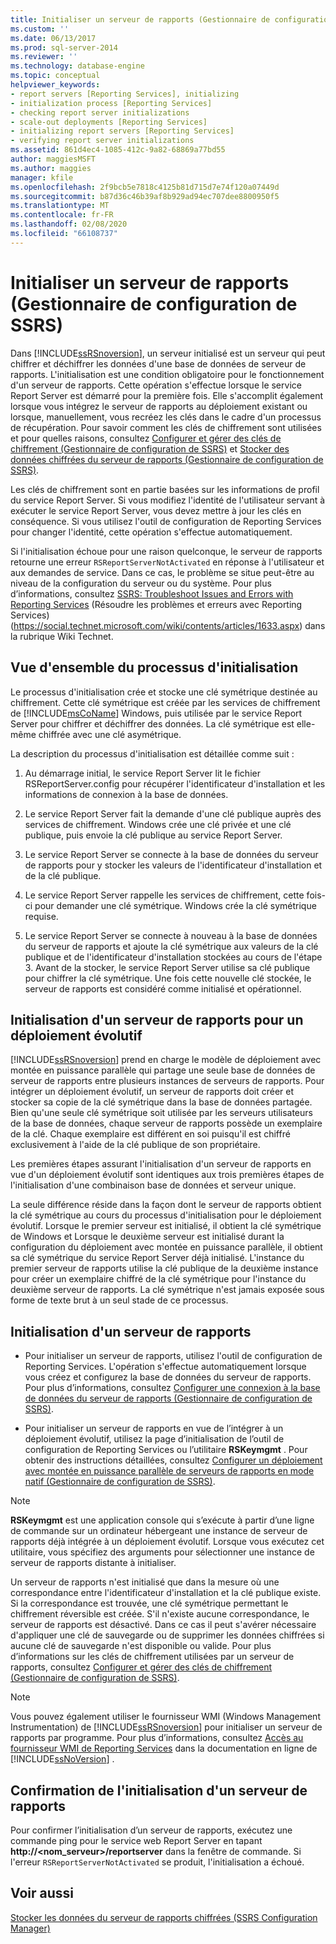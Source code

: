 ```yaml
---
title: Initialiser un serveur de rapports (Gestionnaire de configuration de SSRS) | Microsoft Docs
ms.custom: ''
ms.date: 06/13/2017
ms.prod: sql-server-2014
ms.reviewer: ''
ms.technology: database-engine
ms.topic: conceptual
helpviewer_keywords:
- report servers [Reporting Services], initializing
- initialization process [Reporting Services]
- checking report server initializations
- scale-out deployments [Reporting Services]
- initializing report servers [Reporting Services]
- verifying report server initializations
ms.assetid: 861d4ec4-1085-412c-9a82-68869a77bd55
author: maggiesMSFT
ms.author: maggies
manager: kfile
ms.openlocfilehash: 2f9bcb5e7818c4125b81d715d7e74f120a07449d
ms.sourcegitcommit: b87d36c46b39af8b929ad94ec707dee8800950f5
ms.translationtype: MT
ms.contentlocale: fr-FR
ms.lasthandoff: 02/08/2020
ms.locfileid: "66108737"
---
```

# <a name="initialize-a-report-server-ssrs-configuration-manager"></a>Initialiser un serveur de rapports (Gestionnaire de configuration de SSRS)
  Dans [!INCLUDE[ssRSnoversion](../../includes/ssrsnoversion-md.md)], un serveur initialisé est un serveur qui peut chiffrer et déchiffrer les données d'une base de données de serveur de rapports. L'initialisation est une condition obligatoire pour le fonctionnement d'un serveur de rapports. Cette opération s'effectue lorsque le service Report Server est démarré pour la première fois. Elle s'accomplit également lorsque vous intégrez le serveur de rapports au déploiement existant ou lorsque, manuellement, vous recréez les clés dans le cadre d'un processus de récupération. Pour savoir comment les clés de chiffrement sont utilisées et pour quelles raisons, consultez [Configurer et gérer des clés de chiffrement &#40;Gestionnaire de configuration de SSRS&#41;](ssrs-encryption-keys-manage-encryption-keys.md) et [Stocker des données chiffrées du serveur de rapports &#40;Gestionnaire de configuration de SSRS&#41;](ssrs-encryption-keys-store-encrypted-report-server-data.md).  
  
 Les clés de chiffrement sont en partie basées sur les informations de profil du service Report Server. Si vous modifiez l'identité de l'utilisateur servant à exécuter le service Report Server, vous devez mettre à jour les clés en conséquence. Si vous utilisez l'outil de configuration de Reporting Services pour changer l'identité, cette opération s'effectue automatiquement.  
  
 Si l'initialisation échoue pour une raison quelconque, le serveur de rapports retourne une erreur `RSReportServerNotActivated` en réponse à l'utilisateur et aux demandes de service. Dans ce cas, le problème se situe peut-être au niveau de la configuration du serveur ou du système. Pour plus d’informations, consultez [SSRS: Troubleshoot Issues and Errors with Reporting Services](https://social.technet.microsoft.com/wiki/contents/articles/1633.aspx) (Résoudre les problèmes et erreurs avec Reporting Services) (https://social.technet.microsoft.com/wiki/contents/articles/1633.aspx) dans la rubrique Wiki Technet.  
  
## <a name="overview-of-the-initialization-process"></a>Vue d'ensemble du processus d'initialisation  
 Le processus d'initialisation crée et stocke une clé symétrique destinée au chiffrement. Cette clé symétrique est créée par les services de chiffrement de [!INCLUDE[msCoName](../../includes/msconame-md.md)] Windows, puis utilisée par le service Report Server pour chiffrer et déchiffrer des données. La clé symétrique est elle-même chiffrée avec une clé asymétrique.  
  
 La description du processus d'initialisation est détaillée comme suit :  
  
1.  Au démarrage initial, le service Report Server lit le fichier RSReportServer.config pour récupérer l'identificateur d'installation et les informations de connexion à la base de données.  
  
2.  Le service Report Server fait la demande d'une clé publique auprès des services de chiffrement. Windows crée une clé privée et une clé publique, puis envoie la clé publique au service Report Server.  
  
3.  Le service Report Server se connecte à la base de données du serveur de rapports pour y stocker les valeurs de l'identificateur d'installation et de la clé publique.  
  
4.  Le service Report Server rappelle les services de chiffrement, cette fois-ci pour demander une clé symétrique. Windows crée la clé symétrique requise.  
  
5.  Le service Report Server se connecte à nouveau à la base de données du serveur de rapports et ajoute la clé symétrique aux valeurs de la clé publique et de l'identificateur d'installation stockées au cours de l'étape 3. Avant de la stocker, le service Report Server utilise sa clé publique pour chiffrer la clé symétrique. Une fois cette nouvelle clé stockée, le serveur de rapports est considéré comme initialisé et opérationnel.  
  
## <a name="initializing-a-report-server-for-scale-out-deployment"></a>Initialisation d'un serveur de rapports pour un déploiement évolutif  
 [!INCLUDE[ssRSnoversion](../../includes/ssrsnoversion-md.md)] prend en charge le modèle de déploiement avec montée en puissance parallèle qui partage une seule base de données de serveur de rapports entre plusieurs instances de serveurs de rapports. Pour intégrer un déploiement évolutif, un serveur de rapports doit créer et stocker sa copie de la clé symétrique dans la base de données partagée. Bien qu'une seule clé symétrique soit utilisée par les serveurs utilisateurs de la base de données, chaque serveur de rapports possède un exemplaire de la clé. Chaque exemplaire est différent en soi puisqu'il est chiffré exclusivement à l'aide de la clé publique de son propriétaire.  
  
 Les premières étapes assurant l'initialisation d'un serveur de rapports en vue d'un déploiement évolutif sont identiques aux trois premières étapes de l'initialisation d'une combinaison base de données et serveur unique.  
  
 La seule différence réside dans la façon dont le serveur de rapports obtient la clé symétrique au cours du processus d'initialisation pour le déploiement évolutif. Lorsque le premier serveur est initialisé, il obtient la clé symétrique de Windows et Lorsque le deuxième serveur est initialisé durant la configuration du déploiement avec montée en puissance parallèle, il obtient sa clé symétrique du service Report Server déjà initialisé. L'instance du premier serveur de rapports utilise la clé publique de la deuxième instance pour créer un exemplaire chiffré de la clé symétrique pour l'instance du deuxième serveur de rapports. La clé symétrique n'est jamais exposée sous forme de texte brut à un seul stade de ce processus.  
  
## <a name="how-to-initialize-a-report-server"></a>Initialisation d'un serveur de rapports  
  
-   Pour initialiser un serveur de rapports, utilisez l'outil de configuration de Reporting Services. L'opération s'effectue automatiquement lorsque vous créez et configurez la base de données du serveur de rapports. Pour plus d’informations, consultez [Configurer une connexion à la base de données du serveur de rapports &#40;Gestionnaire de configuration de SSRS&#41;](../../sql-server/install/configure-a-report-server-database-connection-ssrs-configuration-manager.md).  
  
-   Pour initialiser un serveur de rapports en vue de l’intégrer à un déploiement évolutif, utilisez la page d’initialisation de l’outil de configuration de Reporting Services ou l’utilitaire **RSKeymgmt** . Pour obtenir des instructions détaillées, consultez [Configurer un déploiement avec montée en puissance parallèle de serveurs de rapports en mode natif &#40;Gestionnaire de configuration de SSRS&#41;](configure-a-native-mode-report-server-scale-out-deployment.md).  
  
> [!NOTE]  
>  **RSKeymgmt** est une application console qui s’exécute à partir d’une ligne de commande sur un ordinateur hébergeant une instance de serveur de rapports déjà intégrée à un déploiement évolutif. Lorsque vous exécutez cet utilitaire, vous spécifiez des arguments pour sélectionner une instance de serveur de rapports distante à initialiser.  
  
 Un serveur de rapports n'est initialisé que dans la mesure où une correspondance entre l'identificateur d'installation et la clé publique existe. Si la correspondance est trouvée, une clé symétrique permettant le chiffrement réversible est créée. S'il n'existe aucune correspondance, le serveur de rapports est désactivé. Dans ce cas il peut s'avérer nécessaire d'appliquer une clé de sauvegarde ou de supprimer les données chiffrées si aucune clé de sauvegarde n'est disponible ou valide. Pour plus d’informations sur les clés de chiffrement utilisées par un serveur de rapports, consultez [Configurer et gérer des clés de chiffrement &#40;Gestionnaire de configuration de SSRS&#41;](ssrs-encryption-keys-manage-encryption-keys.md).  
  
> [!NOTE]  
>  Vous pouvez également utiliser le fournisseur WMI (Windows Management Instrumentation) de [!INCLUDE[ssRSnoversion](../../includes/ssrsnoversion-md.md)] pour initialiser un serveur de rapports par programme. Pour plus d’informations, consultez [Accès au fournisseur WMI de Reporting Services](../tools/access-the-reporting-services-wmi-provider.md) dans la documentation en ligne de [!INCLUDE[ssNoVersion](../../includes/ssnoversion-md.md)] .  
  
## <a name="how-to-confirm-a-report-server-initialization"></a>Confirmation de l'initialisation d'un serveur de rapports  
 Pour confirmer l’initialisation d’un serveur de rapports, exécutez une commande ping pour le service web Report Server en tapant **http://\<nom_serveur>/reportserver** dans la fenêtre de commande. Si l'erreur `RSReportServerNotActivated` se produit, l'initialisation a échoué.  
  
## <a name="see-also"></a>Voir aussi  
 [Stocker les données du serveur de rapports chiffrées &#40;SSRS Configuration Manager&#41;](ssrs-encryption-keys-store-encrypted-report-server-data.md)  
  
  

